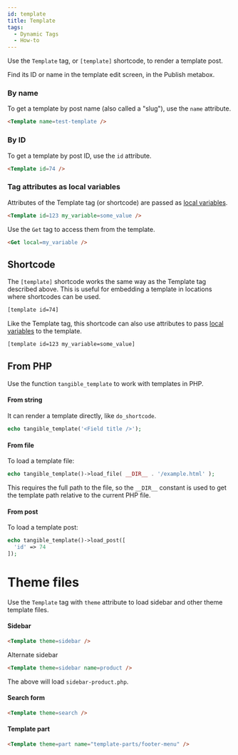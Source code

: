 ```yaml
---
id: template
title: Template
tags:
  - Dynamic Tags
  - How-to
---
```

Use the `Template` tag, or `[template]` shortcode, to render a template post.

Find its ID or name in the template edit screen, in the Publish metabox.

### By name

To get a template by post name (also called a "slug"), use the `name` attribute.

```html
<Template name=test-template />
```

### By ID

To get a template by post ID, use the `id` attribute.

```html
<Template id=74 />
```

### Tag attributes as local variables

Attributes of the Template tag (or shortcode) are passed as [local variables](/docs/dynamic-tags/set-get#local-variable).

```html
<Template id=123 my_variable=some_value />
```

Use the `Get` tag to access them from the template.

```html
<Get local=my_variable />
```

  

## Shortcode

The `[template]` shortcode works the same way as the Template tag described above. This is useful for embedding a template in locations where shortcodes can be used.

```html
[template id=74]
```

Like the Template tag, this shortcode can also use attributes to pass [local variables](/docs/dynamic-tags/set-get#local-variable) to the template.

```html
[template id=123 my_variable=some_value]
```

  

## From PHP

Use the function `tangible_template` to work with templates in PHP.

#### From string

It can render a template directly, like `do_shortcode`.

```php
echo tangible_template('<Field title />');
```

#### From file

To load a template file:

```php
echo tangible_template()->load_file( __DIR__ . '/example.html' );
```

This requires the full path to the file, so the `__DIR__` constant is used to get the template path relative to the current PHP file.

#### From post

To load a template post:

```php
echo tangible_template()->load_post([
  'id' => 74
]);
```

  

# Theme files

Use the `Template` tag with `theme` attribute to load sidebar and other theme template files.

#### Sidebar

```html
<Template theme=sidebar />
```

Alternate sidebar

```html
<Template theme=sidebar name=product />
```

The above will load `sidebar-product.php`.

#### Search form

```html
<Template theme=search />
```

#### Template part

```html
<Template theme=part name="template-parts/footer-menu" />
```